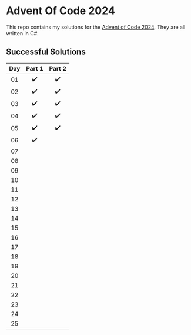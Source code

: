 # Advent Of Code 2024

This repo contains my solutions for the [Advent of Code 2024](https://adventofcode.com/2024). They are all written in C#.

## Successful Solutions

| Day | Part 1 | Part 2 |
|:---:|:------:|:------:|
| 01  |  :heavy_check_mark:   |  :heavy_check_mark:   |
| 02  |  :heavy_check_mark:   |  :heavy_check_mark:   |
| 03  |  :heavy_check_mark:   |  :heavy_check_mark:   |
| 04  |  :heavy_check_mark:   |  :heavy_check_mark:   |
| 05  |  :heavy_check_mark:   |  :heavy_check_mark:   |
| 06  |  :heavy_check_mark:   |    |
| 07  |    |    |
| 08  |    |    |
| 09  |    |    |
| 10  |    |    |
| 11  |    |    |   
| 12  |    |    |
| 13  |    |    |
| 14  |    |    |
| 15  |    |    |
| 16  |    |    |
| 17  |    |    |
| 18  |    |    |
| 19  |    |    |
| 20  |    |    |
| 21  |    |    |
| 22  |    |    |
| 23  |    |    |
| 24  |    |    |
| 25  |    |    |

